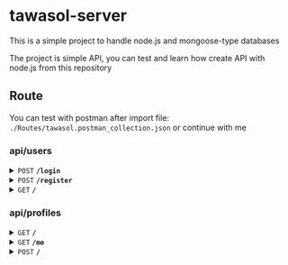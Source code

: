 # tawasol-server

This is a simple project to handle node.js and mongoose-type databases

The project is simple API, you can test and learn how create API with node.js from this repository

## Route

You can test with postman after import file: `./Routes/tawasol.postman_collection.json` or continue with me

### api/users

<details>
 <summary><code>POST</code>   <code><b>/login</b></code></summary>

##### Body

> | name     | type     | data type | description |
> | -------- | -------- | --------- | ----------- |
> | email    | required | string    | N/A         |
> | password | required | string    | N/A         |

</details>
<details>
 <summary><code>POST</code>   <code><b>/register</b></code></summary>

##### Body

> | name     | type     | data type | description |
> | -------- | -------- | --------- | ----------- |
> | email    | required | string    | N/A         |
> | password | required | string    | N/A         |

</details>
<details>
 <summary><code>GET</code>   <code><b>/</b></code></summary>

##### Headers

> | name         | type     | data type | description               |
> | ------------ | -------- | --------- | ------------------------- |
> | x-auth-token | required | string    | Token account after login |

</details>

### api/profiles

<details>
 <summary><code>GET</code>   <code><b>/</b></code></summary>

##### Headers

> | name         | type     | data type | description               |
> | ------------ | -------- | --------- | ------------------------- |
> | x-auth-token | required | string    | Token account after login |

</details>
<details>
 <summary><code>GET</code>   <code><b>/me</b></code></summary>

##### Headers

> | name         | type     | data type | description               |
> | ------------ | -------- | --------- | ------------------------- |
> | x-auth-token | required | string    | Token account after login |

</details>
<details>
 <summary><code>POST</code>   <code><b>/</b></code></summary>

##### Headers

> | name         | type     | data type | description               |
> | ------------ | -------- | --------- | ------------------------- |
> | x-auth-token | required | string    | Token account after login |

##### Body

> | name       | type     | data type                                                          | description      |
> | ---------- | -------- | ------------------------------------------------------------------ | ---------------- |
> | status     | required | string                                                             | status user      |
> | company    | required | string                                                             | name company     |
> | website    | required | string                                                             | website          |
> | country    | required | string                                                             | name country     |
> | location   | required | string                                                             | location         |
> | bio        | required | string                                                             | bio              |
> | skills     | required | array[string]                                                      | skills           |
> | experience | required | array[{title,company,location,from:date,current:bool,description}] | experiences user |
> | education  | required | array[{school,degree,from:date,current:bool,description}]          | education user   |
> | github     | required | string                                                             | Social Media     |
> | youtube    | required | string                                                             | Social Media     |
> | facebook   | required | string                                                             | Social Media     |
> | instagram  | required | string                                                             | Social Media     |
> | linkedin   | required | string                                                             | Social Media     |

</details>
